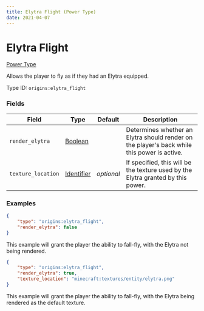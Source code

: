 ```yaml
---
title: Elytra Flight (Power Type)
date: 2021-04-07
---
```


# Elytra Flight

[Power Type](../power_types.md)

Allows the player to fly as if they had an Elytra equipped.

Type ID: `origins:elytra_flight`


### Fields

Field  | Type | Default | Description
-------|------|---------|-------------
`render_elytra` | [Boolean](../data_types/boolean.md) |  | Determines whether an Elytra should render on the player's back while this power is active.
`texture_location` | [Identifier](../data_types/identifier.md) | _optional_ | If specified, this will be the texture used by the Elytra granted by this power.


### Examples

```json
{
    "type": "origins:elytra_flight",
    "render_elytra": false
}
```

This example will grant the player the ability to fall-fly, with the Elytra not being rendered.
<br>

```json
{
    "type": "origins:elytra_flight",
    "render_elytra": true,
    "texture_location": "minecraft:textures/entity/elytra.png"
}
```

This example will grant the player the ability to fall-fly, with the Elytra being rendered as the default texture.
